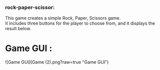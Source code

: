 ### rock-paper-scissor:
This game creates a simple Rock, Paper, Scissors game.  
It includes three buttons for the player to choose from, and it displays the result below.   

# Game GUI :
![Game GUI](Game (2).png?raw=true "Game GUI")
